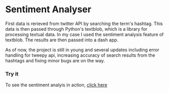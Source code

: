 # Sentiment Analyser 

First data is rerieved from twitter API by searching the term's hashtag. This data is then passed through Python's textblob, which is a library for processing textual data. In my case I used the sentiment analysis feature of textblob. The results are then passed into a dash app.
 
As of now, the project is still in young and several updates including error handling for tweepy api, increasing accuracy of search results from the hashtags and fixing minor bugs are on the way. 

### Try it 

To see the sentiment analyis in action, [click here](https://sentiment-analysiss.herokuapp.com/)







